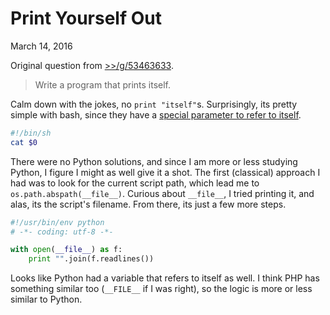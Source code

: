 Print Yourself Out
===

March 14, 2016

Original question from [>>/g/53463633](https://archive.rebeccablacktech.com/g/thread/S53463633).

> Write a program that prints itself.

Calm down with the jokes, no `print "itself"`s. Surprisingly, its pretty simple with bash, since they have a [special parameter to refer to itself](https://bash.cyberciti.biz/guide/$0).

```sh
#!/bin/sh
cat $0
```

There were no Python solutions, and since I am more or less studying Python, I figure I might as well give it a shot. The first (classical) approach I had was to look for the current script path, which lead me to `os.path.abspath(__file__)`. Curious about `__file__`, I tried printing it, and alas, its the script's filename. From there, its just a few more steps.

```py
#!/usr/bin/env python
# -*- coding: utf-8 -*-

with open(__file__) as f:
	print "".join(f.readlines())
```

Looks like Python had a variable that refers to itself as well. I think PHP has something similar too (`__FILE__` if I was right), so the logic is more or less similar to Python.
